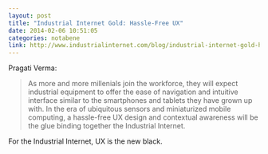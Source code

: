 ```yaml
---
layout: post
title: "Industrial Internet Gold: Hassle-Free UX"
date: 2014-02-06 10:51:05
categories: notabene
link: http://www.industrialinternet.com/blog/industrial-internet-gold-hassle-free-ux/
---
```


Pragati Verma:

> As more and more millenials join the workforce, they will expect industrial equipment to offer the ease of navigation and intuitive interface similar to the smartphones and tablets they have grown up with. In the era of ubiquitous sensors and miniaturized mobile computing, a hassle-free UX design and contextual awareness will be the glue binding together the Industrial Internet.

For the Industrial Internet, UX is the new black.

